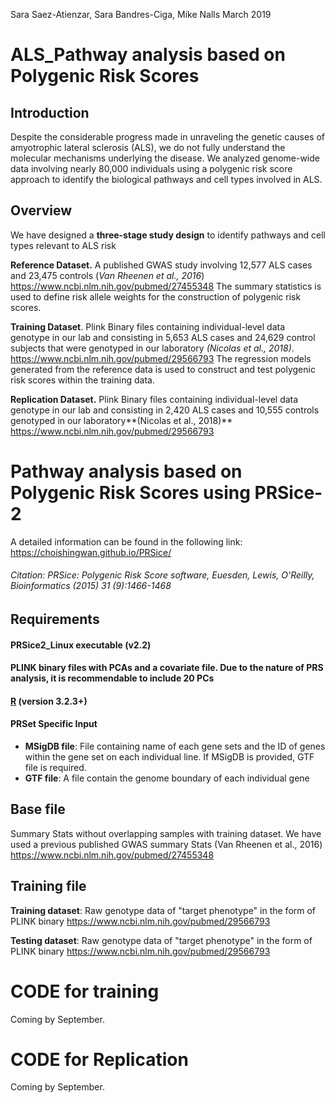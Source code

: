 ﻿Sara Saez-Atienzar, Sara Bandres-Ciga, Mike Nalls
March 2019

# ALS_Pathway analysis based on Polygenic Risk Scores 

## Introduction
Despite the considerable progress made in unraveling the genetic causes of amyotrophic lateral sclerosis (ALS), we do not fully understand the molecular mechanisms underlying the disease. We analyzed genome-wide data involving nearly 80,000 individuals using a polygenic risk score approach to identify the biological pathways and cell types involved in ALS.
## Overview
We have designed a **three-stage study design** to identify pathways and cell types relevant to ALS risk

**Reference Dataset.** A published GWAS study involving 12,577 ALS cases and 23,475 controls (*Van Rheenen et al., 2016*)
https://www.ncbi.nlm.nih.gov/pubmed/27455348
The summary statistics is used to define risk allele weights for the construction of polygenic risk scores.

**Training Dataset**. 	Plink Binary files containing individual-level data  genotype in our lab and  consisting in 5,653 ALS cases and 24,629 control subjects that were genotyped in our laboratory *(Nicolas et al., 2018)*.
https://www.ncbi.nlm.nih.gov/pubmed/29566793
The regression models generated from the reference data is used to construct and test polygenic risk scores within the training data. 

**Replication Dataset.** Plink Binary files containing individual-level data  genotype in our lab and  consisting in  2,420 ALS cases and 10,555 controls genotyped in our laboratory**(Nicolas et al., 2018)**
https://www.ncbi.nlm.nih.gov/pubmed/29566793


# Pathway analysis based on Polygenic Risk Scores using PRSice-2

A detailed information can be found in the following link:
https://choishingwan.github.io/PRSice/

###### Citation: PRSice: Polygenic Risk Score software, Euesden, Lewis, O'Reilly, Bioinformatics (2015) 31 (9):1466-1468

## Requirements

#### PRSice2_Linux executable (v2.2)
#### PLINK binary files with PCAs and a covariate file. Due to the nature of PRS analysis, it is recommendable to include 20 PCs

#### [R](https://www.r-project.org/) (**version 3.2.3+**)

#### PRSet Specific Input


-   **MSigDB file**: File containing name of each gene sets and the ID of genes within the gene set on each individual line. If MSigDB is provided, GTF file is required.
-   **GTF file**: A file contain the genome boundary of each individual gene


## Base file
Summary Stats without overlapping samples with training dataset. We have used a previous published GWAS summary Stats (Van Rheenen et al., 2016) https://www.ncbi.nlm.nih.gov/pubmed/27455348

## Training file
**Training dataset**: Raw genotype data of "target phenotype" in the form of PLINK binary
https://www.ncbi.nlm.nih.gov/pubmed/29566793

**Testing dataset**: Raw genotype data of "target phenotype" in the form of PLINK binary
https://www.ncbi.nlm.nih.gov/pubmed/29566793


# CODE for training
Coming by September.

# CODE for Replication

Coming by September.
